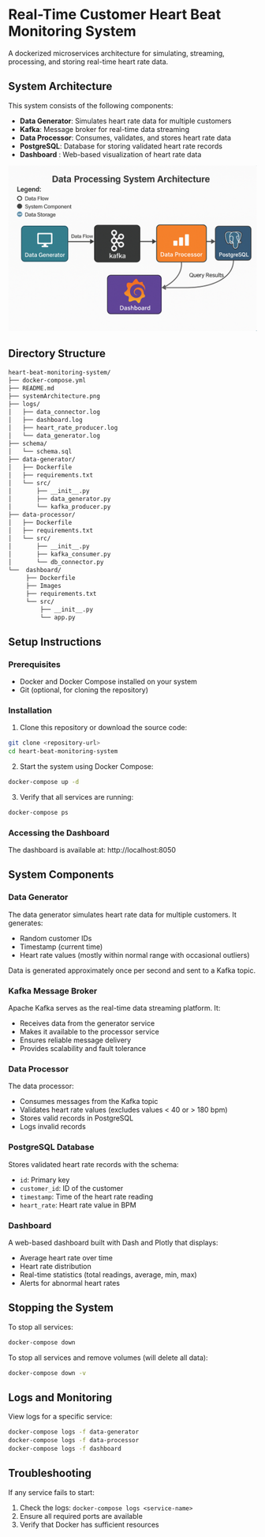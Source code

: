 # Real-Time Customer Heart Beat Monitoring System

A dockerized microservices architecture for simulating, streaming, processing, and storing real-time heart rate data.

## System Architecture

This system consists of the following components:

- **Data Generator**: Simulates heart rate data for multiple customers
- **Kafka**: Message broker for real-time data streaming
- **Data Processor**: Consumes, validates, and stores heart rate data
- **PostgreSQL**: Database for storing validated heart rate records
- **Dashboard** : Web-based visualization of heart rate data

![Architecture Diagram](systemArchitecture.png)

## Directory Structure

```
heart-beat-monitoring-system/
├── docker-compose.yml
├── README.md
├── systemArchitecture.png
├── logs/
│   ├── data_connector.log
│   ├── dashboard.log
│   ├── heart_rate_producer.log
│   └── data_generator.log
├── schema/
│   └── schema.sql
├── data-generator/
│   ├── Dockerfile
│   ├── requirements.txt
│   └── src/
│       ├── __init__.py
│       ├── data_generator.py
│       └── kafka_producer.py
├── data-processor/
│   ├── Dockerfile
│   ├── requirements.txt
│   └── src/
│       ├── __init__.py
│       ├── kafka_consumer.py
│       └── db_connector.py
└──  dashboard/
     ├── Dockerfile
     ├── Images
     ├── requirements.txt
     └── src/
         ├── __init__.py
         └── app.py
```

## Setup Instructions

### Prerequisites

- Docker and Docker Compose installed on your system
- Git (optional, for cloning the repository)

### Installation

1. Clone this repository or download the source code:

```bash
git clone <repository-url>
cd heart-beat-monitoring-system
```

2. Start the system using Docker Compose:

```bash
docker-compose up -d
```

3. Verify that all services are running:

```bash
docker-compose ps
```

### Accessing the Dashboard

The dashboard is available at: http://localhost:8050

## System Components

### Data Generator

The data generator simulates heart rate data for multiple customers. It generates:
- Random customer IDs
- Timestamp (current time)
- Heart rate values (mostly within normal range with occasional outliers)

Data is generated approximately once per second and sent to a Kafka topic.

### Kafka Message Broker

Apache Kafka serves as the real-time data streaming platform. It:
- Receives data from the generator service
- Makes it available to the processor service
- Ensures reliable message delivery
- Provides scalability and fault tolerance

### Data Processor

The data processor:
- Consumes messages from the Kafka topic
- Validates heart rate values (excludes values < 40 or > 180 bpm)
- Stores valid records in PostgreSQL
- Logs invalid records

### PostgreSQL Database

Stores validated heart rate records with the schema:
- `id`: Primary key
- `customer_id`: ID of the customer
- `timestamp`: Time of the heart rate reading
- `heart_rate`: Heart rate value in BPM

### Dashboard

A web-based dashboard built with Dash and Plotly that displays:
- Average heart rate over time
- Heart rate distribution
- Real-time statistics (total readings, average, min, max)
- Alerts for abnormal heart rates



## Stopping the System

To stop all services:

```bash
docker-compose down
```

To stop all services and remove volumes (will delete all data):

```bash
docker-compose down -v
```

## Logs and Monitoring

View logs for a specific service:

```bash
docker-compose logs -f data-generator
docker-compose logs -f data-processor
docker-compose logs -f dashboard
```

## Troubleshooting

If any service fails to start:

1. Check the logs: `docker-compose logs <service-name>`
2. Ensure all required ports are available
3. Verify that Docker has sufficient resources

